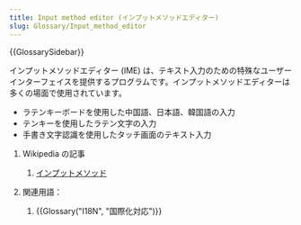 ```yaml
---
title: Input method editor (インプットメソッドエディター)
slug: Glossary/Input_method_editor
---
```


{{GlossarySidebar}}

インプットメソッドエディター (IME) は、テキスト入力のための特殊なユーザーインターフェイスを提供するプログラムです。インプットメソッドエディターは多くの場面で使用されています。

- ラテンキーボードを使用した中国語、日本語、韓国語の入力
- テンキーを使用したラテン文字の入力
- 手書き文字認識を使用したタッチ画面のテキスト入力

1. Wikipedia の記事

   1. [インプットメソッド](https://ja.wikipedia.org/wiki/インプットメソッド)

2. 関連用語：

   1. {{Glossary("I18N", "国際化対応")}}
